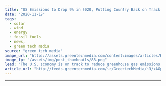 ```yaml
---
title: "US Emissions to Drop 9% in 2020, Putting Country Back on Track for Paris Commitment"
date: "2020-11-19"
tags: 
  - solar
  - wind
  - energy
  - fossil fuels
  - news,
  - green tech media
source: "green tech media"
image_url: "https://assets.greentechmedia.com/content/images/articles/Highway_XL.png"
image_fp: "/assets/img/post_thumbnails/88.png"
lead: "The U.S. economy is on track to reduce greenhouse gas emissions 9 percent in 2020 compared to 2019, BloombergNEF reported Thursday. It's a sign of the impact that COVID-19 shutdowns and the ensuing recession have had on life in the U.S. When workers  ..."
article_url: "http://feeds.greentechmedia.com/~r/GreentechMedia/~3/xAGprT8DkPU/us-emissions-to-drop-9-in-2020-putting-country-back-on-track-for-paris-commitment"
---
```


---
